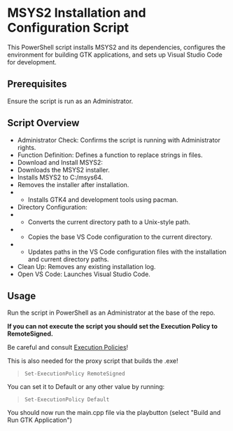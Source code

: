 # MSYS2 Installation and Configuration Script

This PowerShell script installs MSYS2 and its dependencies, configures the environment for building GTK applications, and sets up Visual Studio Code for development.

## Prerequisites

Ensure the script is run as an Administrator.

## Script Overview

- Administrator Check: Confirms the script is running with Administrator rights.
- Function Definition: Defines a function to replace strings in files.
- Download and Install MSYS2:
- Downloads the MSYS2 installer.
- Installs MSYS2 to C:/msys64.
- Removes the installer after installation.
- - Installs GTK4 and development tools using pacman.
- Directory Configuration:
- - Converts the current directory path to a Unix-style path.
- - Copies the base VS Code configuration to the current directory.
- - Updates paths in the VS Code configuration files with the installation and current directory paths.
- Clean Up: Removes any existing installation log.
- Open VS Code: Launches Visual Studio Code.

## Usage

Run the script in PowerShell as an Administrator at the base of the repo.

**If you can not execute the script you should set the Execution Policy to RemoteSigned.**

Be careful and consult [Execution Policies](https://learn.microsoft.com/en-US/powershell/module/microsoft.powershell.core/about/about_execution_policies?view=powershell-7.4#powershell-execution-policies)!

This is also needed for the proxy script that builds the .exe!

> `Set-ExecutionPolicy RemoteSigned`

You can set it to Default or any other value by running:

> `Set-ExecutionPolicy Default`

You should now run the main.cpp file via the playbutton (select "Build and Run GTK Application")

